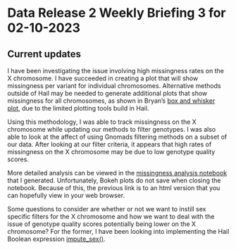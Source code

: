 # Data Release 2 Weekly Briefing 3 for 02-10-2023

## Current updates 

I have been investigating the issue involving high missingness rates on the X chromosome. I have succeeded in creating a plot that will show missingness per variant for individual chromosomes. Alternative methods outside of Hail may be needed to generate additional plots that show missingness for all chromosomes, as shown in Bryan’s [box and whisker plot]( https://github.com/va-big-data-genomics/mvp-wgs-snp-indel-release/blob/main/SNPs-Indels/data_release_2023/WGS_Release2_Missingness_By_Chromosome.pdf), due to the limited plotting tools build in Hail.

Using this methodology, I was able to track missingness on the X chromosome while updating our methods to filter genotypes. I was also able to look at the affect of using Gnomads filtering methods on a subset of our data. After looking at our filter criteria, it appears that high rates of missingness on the X chromosome may be due to low genotype quality scores. 

More detailed analysis can be viewed in the [missingness analysis notebook](https://drive.google.com/file/d/157GIt0LxN9LOdbKmCg4mxhHWAIXoytOk/view?usp=share_link) that I generated. Unfortunately, Bokeh plots do not save when closing the notebook. Because of this, the previous link is to an html version that you can hopefully view in your web browser. 

Some questions to consider are whether or not we want to instill sex specific filters for the X chromosome and how we want to deal with the issue of genotype quality scores potentially being lower on the X chromosome? For the former, I have been looking into implementing the Hail Boolean expression [impute_sex()](https://hail.is/docs/0.2/methods/genetics.html#hail.methods.impute_sex).


